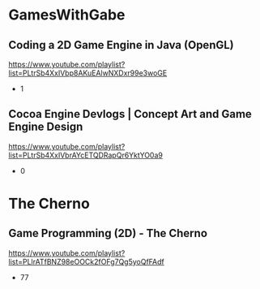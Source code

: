 # GamesWithGabe

## Coding a 2D Game Engine in Java (OpenGL)
https://www.youtube.com/playlist?list=PLtrSb4XxIVbp8AKuEAlwNXDxr99e3woGE
- 1

## Cocoa Engine Devlogs | Concept Art and Game Engine Design
https://www.youtube.com/playlist?list=PLtrSb4XxIVbrAYcETQDRapQr6YktYO0a9
- 0


# The Cherno
## Game Programming (2D) - The Cherno
https://www.youtube.com/playlist?list=PLlrATfBNZ98eOOCk2fOFg7Qg5yoQfFAdf
- 77